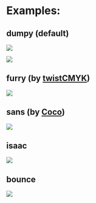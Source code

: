 <link rel="shortcut icon" type="image/x-icon" href="https://cdn.discordapp.com/attachments/849523719582777367/855599737608601640/emote.gif"/>
<link rel="stylesheet" href="style.css">
<meta name="theme-color" content="#FCE40C"/>
<meta name="description" content="Among Us Dumpy Gif Maker!">
<meta property="og:image" content="https://cdn.discordapp.com/icons/849516341933506561/a_31c9be842b1a47f2fe939a1415b75f8b.gif"/>
<meta property="twitter:image" content="https://cdn.discordapp.com/icons/849516341933506561/a_31c9be842b1a47f2fe939a1415b75f8b.gif"/>

# Examples:

## dumpy (default)

![](https://media.discordapp.net/attachments/848712833348272158/860654314216882206/twerk.gif)


![](https://cdn.discordapp.com/attachments/810799100940255260/922239943026298950/dumpy.gif)


## furry (by [twistCMYK](https://twitter.com/twistCMYK/))


![](https://cdn.discordapp.com/attachments/810799100940255260/922239769411465256/dumpy.gif)


## sans (by [Coco](https://twitter.com/CocotheMunchkin))


![](https://cdn.discordapp.com/attachments/922174417239416885/922238298997547068/dumpy.gif)


## isaac


![](https://cdn.discordapp.com/attachments/810799100940255260/922239860348162128/dumpy.gif)


## bounce


![](https://cdn.discordapp.com/attachments/810799100940255260/922239908448444486/dumpy.gif)
